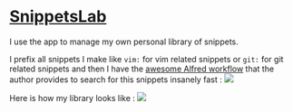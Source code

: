 # [SnippetsLab](https://www.renfei.org/snippets-lab/)
I use the app to manage my own personal library of snippets.

I prefix all snippets I make like `vim:` for vim related snippets or `git:` for git related snippets and then I have the [awesome Alfred workflow](https://www.renfei.org/snippets-lab/press-release/whats-new/osx-1.6.html "recent addition") that the author provides to search for this snippets insanely fast : 
![](https://i.imgur.com/otqc4pO.png)

Here is how my library looks like : 
![](https://i.imgur.com/gHcB7Vo.png)